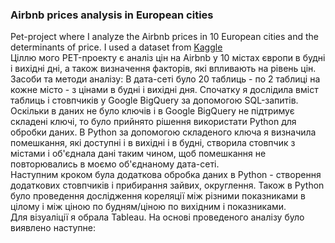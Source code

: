 ### Airbnb prices analysis in European cities  
Pet-project where I analyze the Airbnb prices in 10 European cities and the determinants of price. I used a dataset from [Kaggle](https://www.kaggle.com/datasets/thedevastator/airbnb-prices-in-european-cities/data)  
Ціллю мого PET-проекту є аналіз цін на Airbnb у 10 містах європи в будні і вихідні дні, а також визначення факторів, які впливають на рівень цін.  
Засоби та методи  аналізу: В дата-сеті було 20 таблиць - по 2 таблиці на кожне місто - з цінами в будні і вихідні дня. Спочатку я дослідила вміст таблиць і стовпчиків у  Google BigQuery за допомогою SQL-запитів. Оскільки в даних не було ключів і в Google BigQuery не підтримує складені ключі, то було прийнято рішення використати Python для обробки даних. В Python за допомогою складеного ключа я визначила помешкання, які доступні і в вихідні і в будні, створила стовпчик з містами і об'єднала дані таким чином, щоб помешкання не повторювались в моємо об'єднаному дата-сеті.  
Наступним кроком була додаткова обробка даних в Python - створення додаткових стовпчиків і прибирання зайвих, округлення. Також в Python було проведення дослідження кореляції між різними показниками в цілому і між ціною по будням/ціною по вихідним і показниками.  
Для візуаліції я обрала Tableau. 
На основі проведеного аналізу було виявлено наступне:  
